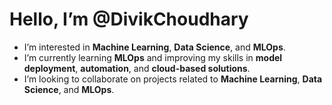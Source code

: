 # Hello, I’m @DivikChoudhary

- I’m interested in **Machine Learning**, **Data Science**, and **MLOps**.
- I’m currently learning **MLOps** and improving my skills in **model deployment**, **automation**, and **cloud-based solutions**.
- I’m looking to collaborate on projects related to **Machine Learning**, **Data Science**, and **MLOps**.


